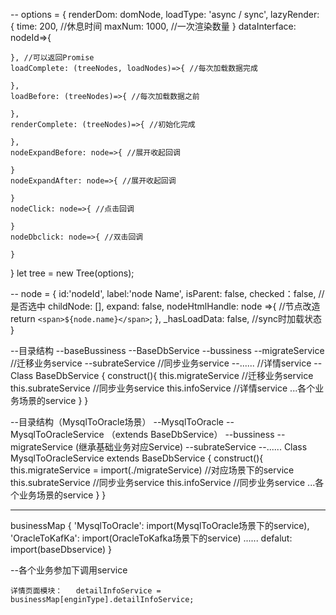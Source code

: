 --
options = {
    renderDom: domNode,
    loadType: 'async / sync',
    lazyRender: {
        time: 200, //休息时间
        maxNum: 1000, //一次渲染数量
    }
    dataInterface: nodeId=>{

    }, //可以返回Promise
    loadComplete: (treeNodes, loadNodes)=>{ //每次加载数据完成

    },
    loadBefore: (treeNodes)=>{ //每次加载数据之前

    },
    renderComplete: (treeNodes)=>{ //初始化完成

    },
    nodeExpandBefore: node=>{ //展开收起回调

    }
    nodeExpandAfter: node=>{ //展开收起回调

    }
    nodeClick: node=>{ //点击回调

    }
    nodeDbclick: node=>{ //双击回调

    }
}
let tree = new Tree(options);

--
node = {
    id:'nodeId',
    label:'node Name',
    isParent: false,
    checked：false, //是否选中
    childNode: [],
    expand: false,
    nodeHtmlHandle: node =>{ //节点改造
        return `<span>${node.name}</span>`;
    },
    _hasLoadData: false, //sync时加载状态
}









--目录结构
--baseBussiness
    --BaseDbService
    --bussiness
        --migrateService //迁移业务service
        --subrateService //同步业务service
        --...... //详情service
--Class BaseDbService {
    construct(){
        this.migrateService //迁移业务service
        this.subrateService //同步业务service
        this.infoService //详情service
        ...各个业务场景的service
    }
}

--目录结构（MysqlToOracle场景）
--MysqlToOracle
    --MysqlToOracleService （extends BaseDbService）
    --bussiness
        --migrateService (继承基础业务对应Service)
        --subrateService
        --......
Class MysqlToOracleService extends BaseDbService {
    construct(){
        this.migrateService = import(./migrateService) //对应场景下的service
        this.subrateService //同步业务service
        this.infoService //同步业务service
        ...各个业务场景的service
    }
}


---
businessMap {
    'MysqlToOracle': import(MysqlToOracle场景下的service),
    'OracleToKafKa': import(OracleToKafka场景下的service)
    ......
    defalut: import(baseDbservice)
}

--各个业务参加下调用service
    
    详情页面模块：   detailInfoService = businessMap[enginType].detailInfoService;
    

    